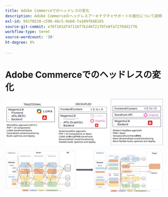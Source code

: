 ```yaml
---
title: Adobe Commerceでのヘッドレスの変化
description: Adobe Commerceのヘッドレスアーキテクチャサポートの進化について説明します。
exl-id: 991f0530-c596-46c5-9eb0-fa109f848165
source-git-commit: e76f101df47116f7b246f21f0fe0fa72769d2776
workflow-type: tm+mt
source-wordcount: '38'
ht-degree: 0%

---
```


# Adobe Commerceでのヘッドレスの変化

![従来のコマースアーキテクチャ、切り離し可能なアーキテクチャ、ヘッドレスなコマースアーキテクチャの比較](../../../assets/playbooks/headless-evolution-table.svg)

![従来のコマースアーキテクチャ、切り離し可能なアーキテクチャ、ヘッドレスなコマースアーキテクチャの比較](../../../assets/playbooks/headless-evolution-diagram.svg)
